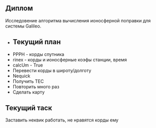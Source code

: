 ## Диплом
Исследовение алгоритма вычисления ионосферной поправки для системы Galileo.

+ ## Текущий план
+ PPPH  - корды спутника
+ rinex - корды и ионосферные коэфы станции, время
+ calcUm - True
+ Перевести корды в широту/долготу
+ Nequick
+ Получить TEC
+ Повторить много раз
+ Сделать карту

## Текущий таск

Заставить неквик работать, не нравятся корды ему
